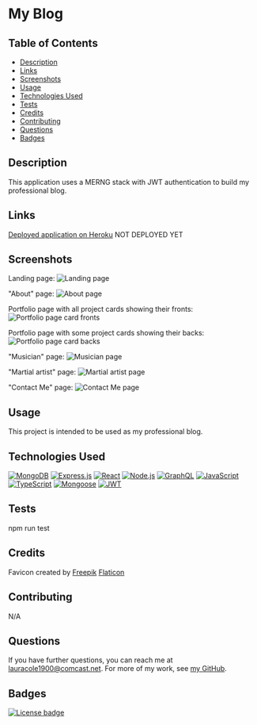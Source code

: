 # My Blog

## Table of Contents

* [Description](#description)
* [Links](#links)
* [Screenshots](#screenshots)
* [Usage](#usage)
* [Technologies Used](#technologies-used)
* [Tests](#tests)
* [Credits](#credits)
* [Contributing](#contributing)
* [Questions](#questions)
* [Badges](#badges)

## Description

This application uses a MERNG stack with JWT authentication to build my professional blog.

## Links

[Deployed application on Heroku](https://#.herokuapp.com) NOT DEPLOYED YET

## Screenshots

Landing page:
![Landing page](assets/rp-landing-page-screenshot.png)

"About" page:
![About page](assets/rp-about-page-screenshot.png)

Portfolio page with all project cards showing their fronts:
![Portfolio page card fronts](assets/rp-portfolio-page-screenshot-all-fronts.png)

Portfolio page with some project cards showing their backs:
![Portfolio page card backs](assets/rp-portfolio-page-screenshot-backs.png)

"Musician" page:
![Musician page](assets/rp-musician-page-screenshot.png)

"Martial artist" page:
![Martial artist page](assets/rp-martial-artist-page-screenshot.png)

"Contact Me" page:
![Contact Me page](assets/rp-contact-page-screenshot.png)

## Usage

This project is intended to be used as my professional blog.

## Technologies Used

[![MongoDB](https://img.shields.io/badge/built%20with-MongoDB-4db33d)](https://www.mongodb.com/) [![Express.js](https://img.shields.io/badge/built%20with-Express.js-303030)](https://expressjs.com/) [![React](https://img.shields.io/badge/built%20with-React-61dbfb)](https://reactjs.org/) [![Node.js](https://img.shields.io/badge/built%20with-Node.js-3c873a)](https://nodejs.org/en/) [![GraphQL](https://img.shields.io/badge/built%20with-GraphQL-c00095)](https://graphql.org/) [![JavaScript](https://img.shields.io/badge/built%20with-JavaScript-f0db4f)](https://developer.mozilla.org/en-US/docs/Web/JavaScript) [![TypeScript](https://img.shields.io/badge/built%20with-TypeScript-007acc)](https://www.typescriptlang.org/) [![Mongoose](https://img.shields.io/badge/built%20with-Mongoose-880000)](https://mongoosejs.com/) [![JWT](https://img.shields.io/badge/built%20with-JWT-d63aff)](https://jwt.io/)

## Tests

npm run test

## Credits

Favicon created by [Freepik](https://www.freepik.com) [Flaticon](https://www.flaticon.com/)

## Contributing

N/A

## Questions

If you have further questions, you can reach me at lauracole1900@comcast.net. For more of my work, see [my GitHub](https://github.com/LauraCole1900).

## Badges

[![License badge](https://img.shields.io/badge/license-MIT-031105)](./LICENSE)